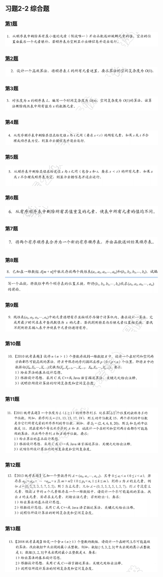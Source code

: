## 习题2-2 综合题
###  [第1题](code1)
 ![](../../pics/ch2-2/pic1.png)
### [第2题](code2)
 ![](../../pics/ch2-2/pic2.png)
### 第3题
 ![](../../pics/ch2-2/pic3.png)
### 第4题
 ![](../../pics/ch2-2/pic4.png)
### 第5题
 ![](../../pics/ch2-2/pic5.png)
### 第6题
 ![](../../pics/ch2-2/pic6.png)
### 第7题
 ![](../../pics/ch2-2/pic7.png)
### 第8题
 ![](../../pics/ch2-2/pic8.png)
### 第9题
 ![](../../pics/ch2-2/pic9.png)
### 第10题
 ![](../../pics/ch2-2/pic10.png)
### 第11题
 ![](../../pics/ch2-2/pic11.png)
### 第12题
 ![](../../pics/ch2-2/pic12.png)
### 第13题
 ![](../../pics/ch2-2/pic13.png)